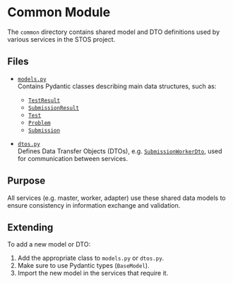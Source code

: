 # Common Module

The `common` directory contains shared model and DTO definitions used by various services in the STOS project.

## Files

- [`models.py`](../../src/common/models.py)  
  Contains Pydantic classes describing main data structures, such as:
  - [`TestResult`](../../src/common/models.py)
  - [`SubmissionResult`](../../src/common/models.py)
  - [`Test`](../../src/common/models.py)
  - [`Problem`](../../src/common/models.py)
  - [`Submission`](../../src/common/models.py)

- [`dtos.py`](src/common/dtos.py)  
  Defines Data Transfer Objects (DTOs), e.g. [`SubmissionWorkerDto`](../../src/common/dtos.py), used for communication between services.

## Purpose

All services (e.g. master, worker, adapter) use these shared data models to ensure consistency in information exchange and validation.

## Extending

To add a new model or DTO:
1. Add the appropriate class to `models.py` or `dtos.py`.
2. Make sure to use Pydantic types (`BaseModel`).
3. Import the new model in the services that require it.
